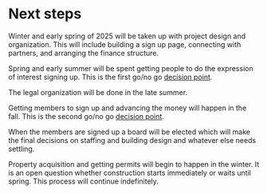 # Next steps

Winter and early spring of 2025 will be taken up with project design and organization.  This will include building a sign up page, connecting with partners, and arranging the finance structure.

Spring and early summer will be spent getting people to do the expression of interest signing up.  This is the first go/no go [decision point](decision.html).

The legal organization will be done in the late summer.

Getting members to sign up and advancing the money will happen in the fall.  This is the second go/no go [decision point](decision.html).

When the members are signed up a board will be elected which will make the final decisions on staffing and building design and whatever else needs settling.

Property acquisition and getting permits will begin to happen in the winter.  It is an open question whether construction starts immediately or waits until spring.  This process will continue indefinitely.

